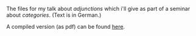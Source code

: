 The files for my talk about *adjunctions* which i'll give 
as part of a seminar about *categories*. (Text is in German.)

A compiled version (as pdf) can be found [here](http://homepages.uni-regensburg.de/~prj05723/talk_adjunctions/).
